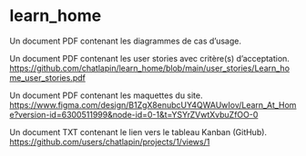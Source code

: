 # learn_home
Un document PDF contenant les diagrammes de cas d’usage.

Un document PDF contenant les user stories avec critère(s) d’acceptation.
https://github.com/chatlapin/learn_home/blob/main/user_stories/Learn_home_user_stories.pdf

Un document PDF contenant les maquettes du site.
https://www.figma.com/design/B1ZgX8enubcUY4QWAUwIov/Learn_At_Home?version-id=6300511999&node-id=0-1&t=YSYrZVwtXvbuZfOO-0

Un document TXT contenant le lien vers le tableau Kanban (GitHub).
https://github.com/users/chatlapin/projects/1/views/1
